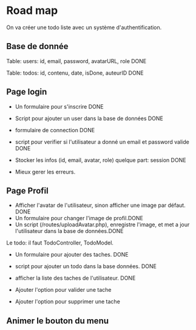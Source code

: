 # Road map

On va créer une todo liste avec un système d'authentification.

## Base de donnée

Table: users: id, email, password, avatarURL, role DONE

Table: todos: id, contenu, date, isDone, auteurID DONE

## Page login

- Un formulaire pour s'inscrire DONE
- Script pour ajouter un user dans la base de données DONE

- formulaire de connection DONE
- script pour verifier si l'utilisateur a donné un email et password valide DONE
- Stocker les infos (id, email, avatar, role) quelque part: session DONE

- Mieux gerer les erreurs.

## Page Profil

- Afficher l'avatar de l'utilisateur, sinon afficher une image par défaut. DONE
- Un formulaire pour changer l'image de profil.DONE
- Un script (/routes/uploadAvatar.php), enregistre l'image, et met a jour l'utilisateur dans la base de données.DONE

Le todo: il faut TodoController, TodoModel.

- Un formulaire pour ajouter des taches. DONE
- script pour ajouter un todo dans la base données. DONE

- afficher la liste des taches de l'utilisateur. DONE
- Ajouter l'option pour valider une tache
- Ajouter l'option pour supprimer une tache

## Animer le bouton du menu
